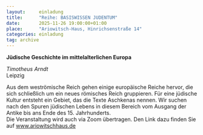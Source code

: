 ```yaml
---
layout:     einladung
title:      "Reihe: BASISWISSEN JUDENTUM"
date:       2025-11-26 19:00:00+01:00
place:      "Ariowitsch-Haus, Hinrichsenstraße 14"
categories: einladung
tag: archive
---
```


**Jüdische Geschichte im mittelalterlichen Europa**

*Timotheus Arndt*
<br>
Leipzig

Aus dem weströmische Reich gehen einige europäische Reiche hervor, die sich schließlich um ein neues römisches Reich gruppieren. Für eine jüdische Kultur entsteht ein Gebiet, das die Texte Aschkenas nennen. Wir suchen nach den Spuren jüdischen Lebens in diesem Bereich vom Ausgang der Antike bis ans Ende des 15. Jahrhunderts.
<br>
Die Veranstaltung wird auch via Zoom übertragen. Den Link dazu finden Sie auf www.ariowitschhaus.de



